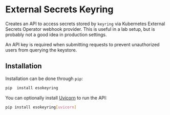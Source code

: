 # External Secrets Keyring

Creates an API to access secrets stored by `keyring` via Kubernetes External Secrets Operator webhook provider.
This is useful in a lab setup, but is probably not a good idea in production settings.

An API key is required when submitting requests to prevent unauthorized users from querying the keystore.

## Installation

Installation can be done through `pip`:

```sh
pip  install esokeyring
```

You can optionally install [Uvicorn](https://www.uvicorn.org/) to run the API:

```sh
pip install esokeyring[uvicorn]
```
